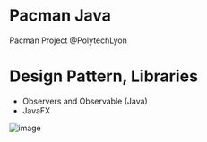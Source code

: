 # Pacman Java
Pacman Project @PolytechLyon

# Design Pattern, Libraries
- Observers and Observable (Java)
- JavaFX

![image](https://user-images.githubusercontent.com/31795527/114316000-dffb6800-9b01-11eb-8322-c0b9983b8b5e.png)
